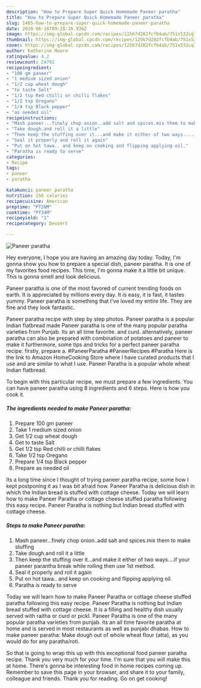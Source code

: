 ```yaml
---
description: "How to Prepare Super Quick Homemade Paneer paratha"
title: "How to Prepare Super Quick Homemade Paneer paratha"
slug: 1465-how-to-prepare-super-quick-homemade-paneer-paratha
date: 2020-06-16T09:28:38.936Z
image: https://img-global.cpcdn.com/recipes/12567d282fcfb4ab/751x532cq70/paneer-paratha-recipe-main-photo.jpg
thumbnail: https://img-global.cpcdn.com/recipes/12567d282fcfb4ab/751x532cq70/paneer-paratha-recipe-main-photo.jpg
cover: https://img-global.cpcdn.com/recipes/12567d282fcfb4ab/751x532cq70/paneer-paratha-recipe-main-photo.jpg
author: Katherine Moore
ratingvalue: 4.2
reviewcount: 24792
recipeingredient:
- "100 gm paneer"
- "1 medium sized onion"
- "1/2 cup wheat dough"
- "to taste Salt"
- "1/2 tsp Red chilli or chilli flakes"
- "1/2 tsp Oregano"
- "1/4 tsp Black pepper"
- "as needed oil"
recipeinstructions:
- "Mash paneer...finely chop onion..add salt and spices.mix them to make stuffing"
- "Take dough.and roll it a little"
- "Then keep the stuffing over it...and make it either of two ways....if your paneer parantha break while rolling then use 1st method."
- "Seal it properly and roll it again"
- "Put on hot tawa.. and keep on cooking and flipping applying oil."
- "Paratha is ready to serve"
categories:
- Recipe
tags:
- paneer
- paratha

katakunci: paneer paratha 
nutrition: 256 calories
recipecuisine: American
preptime: "PT20M"
cooktime: "PT34M"
recipeyield: "1"
recipecategory: Dessert

---
```



![Paneer paratha](https://img-global.cpcdn.com/recipes/12567d282fcfb4ab/751x532cq70/paneer-paratha-recipe-main-photo.jpg)

Hey everyone, I hope you are having an amazing day today. Today, I'm gonna show you how to prepare a special dish, paneer paratha. It is one of my favorites food recipes. This time, I'm gonna make it a little bit unique. This is gonna smell and look delicious.

Paneer paratha is one of the most favored of current trending foods on earth. It is appreciated by millions every day. It is easy, it is fast, it tastes yummy. Paneer paratha is something that I've loved my entire life. They are fine and they look fantastic.

Paneer paratha recipe with step by step photos. Paneer paratha is a popular Indian flatbread made Paneer paratha is one of the many popular paratha varieties from Punjab. Its an all time favorite. and curd. alternatively, paneer paratha can also be prepared with combination of potatoes and paneer to make it furthermore, some tips and tricks for a perfect paneer paratha recipe. firstly, prepare a. #PaneerParatha #PaneerRecipes #Paratha Here is the link to Amazon HomeCooking Store where I have curated products that I use and are similar to what I use. Paneer Paratha is a popular whole wheat Indian flatbread.


To begin with this particular recipe, we must prepare a few ingredients. You can have paneer paratha using 8 ingredients and 6 steps. Here is how you cook it.

<!--inarticleads1-->

##### The ingredients needed to make Paneer paratha:

1. Prepare 100 gm paneer
1. Take 1 medium sized onion
1. Get 1/2 cup wheat dough
1. Get to taste Salt
1. Get 1/2 tsp Red chilli or chilli flakes
1. Take 1/2 tsp Oregano
1. Prepare 1/4 tsp Black pepper
1. Prepare as needed oil


Its a long time since I thought of trying paneer paratha recipe, some how I kept postponing it as I was bit afraid how. Paneer Paratha is delicious dish in which the Indian bread is stuffed with cottage cheese. Today we will learn how to make Paneer Paratha or cottage cheese stuffed paratha following this easy recipe. Paneer Paratha is nothing but Indian bread stuffed with cottage cheese. 

<!--inarticleads2-->

##### Steps to make Paneer paratha:

1. Mash paneer...finely chop onion..add salt and spices.mix them to make stuffing
1. Take dough.and roll it a little
1. Then keep the stuffing over it...and make it either of two ways....if your paneer parantha break while rolling then use 1st method.
1. Seal it properly and roll it again
1. Put on hot tawa.. and keep on cooking and flipping applying oil.
1. Paratha is ready to serve


Today we will learn how to make Paneer Paratha or cottage cheese stuffed paratha following this easy recipe. Paneer Paratha is nothing but Indian bread stuffed with cottage cheese. It is a filling and healthy dish usually served with raitha or curd or pickl. Paneer Paratha is one of the many popular paratha varieties from punjab. its an all time favorite paratha at home and is served in most restaurants as well as punjabi dhabas. How to make paneer paratha: Make dough out of whole wheat flour (atta), as you would do for any paratha/roti. 

So that is going to wrap this up with this exceptional food paneer paratha recipe. Thank you very much for your time. I'm sure that you will make this at home. There's gonna be interesting food in home recipes coming up. Remember to save this page in your browser, and share it to your family, colleague and friends. Thank you for reading. Go on get cooking!

